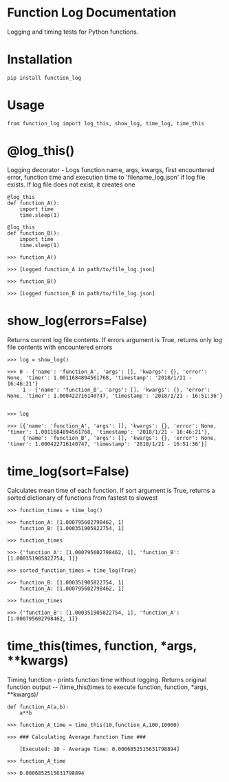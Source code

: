 # Function Log Documentation

Logging and timing tests for Python functions.

# Installation

	pip install function_log
	
# Usage

	from function_log import log_this, show_log, time_log, time_this
	
# @log_this()
Logging decorator - Logs function name, args, kwargs, first encountered error, function time and execution time to 'filename_log.json' if log file exists. If log file does not exist, it creates one

	@log_this
	def function_A():
		import time
		time.sleep(1)
		
	@log_this
	def function_B():
		import time
		time.sleep(1)
		
	>>> function_A()
		
	>>> [Logged function_A in path/to/file_log.json]
	
	>>> function_B()
		
	>>> [Logged function_B in path/to/file_log.json]
	
# show_log(errors=False)
Returns current log file contents. If errors argument is True, returns only log file contents with encountered errors

	>>> log = show_log()
    
	>>> 0 - {'name': 'function_A', 'args': [], 'kwargs': {}, 'error': None, 'timer': 1.0011684894561768, 'timestamp': '2018/1/21 - 16:46:21'}
	     1 - {'name': 'function_B', 'args': [], 'kwargs': {}, 'error': None, 'timer': 1.000422716140747, 'timestamp': '2018/1/21 - 16:51:36'}
		

	>>> log
	
	>>> [{'name': 'function_A', 'args': [], 'kwargs': {}, 'error': None, 'timer': 1.0011684894561768, 'timestamp': '2018/1/21 - 16:46:21'}, 			
	     {'name': 'function_B', 'args': [], 'kwargs': {}, 'error': None, 'timer': 1.000422716140747, 'timestamp': '2018/1/21 - 16:51:36'}]
    
 # time_log(sort=False)
 Calculates mean time of each function. If sort argument is True, returns a sorted dictionary of functions from fastest to slowest
 
    
 	>>> function_times = time_log()
	
	>>> function_A: [1.000795602798462, 1]
	    function_B: [1.000351905822754, 1]
	    
	>>> function_times
	
	>>> {'function_A': [1.000795602798462, 1], 'function_B': [1.000351905822754, 1]}
	
	>>> sorted_function_times = time_log(True)
	
	>>> function_B: [1.000351905822754, 1]
	    function_A: [1.000795602798462, 1]
	    
	>>> function_times
	
	>>> {'function_B': [1.000351905822754, 1], 'function_A': [1.000795602798462, 1]}
	
# time_this(times, function, *args, **kwargs)
Timing function - prints function time without logging. Returns original function output -- /time_this(times to execute function, function, *args, **kwargs)/

	def function_A(a,b):
		a**b
		
	>>> function_A_time = time_this(10,function_A,100,10000)
	
	>>> ### Calculating Average Function Time ###
	
	    [Executed: 10 - Average Time: 0.0006852515631798894]
	    
	>>> function_A_time
	
	>>> 0.0006852515631798894
